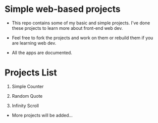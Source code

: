 # Simple web-based projects

+ This repo contains some of my basic and simple projects. I've done these projects to learn more about front-end web dev.

+ Feel free to fork the projects and work on them or rebuild them if you are learning web dev.

+ All the apps are documented.


# Projects List

1. Simple Counter

2. Random Quote

3. Infinity Scroll


+ More projects will be added...

